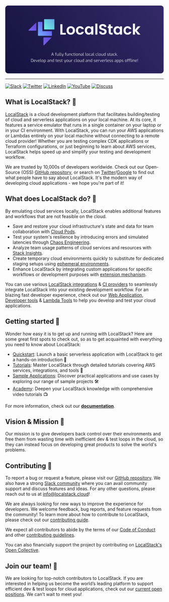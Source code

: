 <p align="center">
    <img src="/assets/localstack-readme-banner.svg" alt="" />
</p>

---

[![Slack](https://img.shields.io/badge/Slack-@localstack-purple.svg)](https://localstack.cloud/slack)
[![Twitter](https://img.shields.io/badge/Twitter-@localstack-9cf.svg)](https://twitter.com/localstack)
[![LinkedIn](https://img.shields.io/badge/LinkedIn-@localstack-darkblue.svg)](https://www.linkedin.com/company/localstack-cloud)
[![YouTube](https://img.shields.io/badge/YouTube-@localstack-red.svg)](https://www.youtube.com/@localstack)
[![Discuss](https://img.shields.io/badge/Discuss-@localstack-white.svg)](https://discuss.localstack.cloud)

## What is LocalStack? 🤔

[LocalStack](https://localstack.cloud) is a cloud development platform that facilitates building/testing of cloud and serverless applications on your local machine. At its core, it features a service emulator that runs in a single container on your laptop or in your CI environment. With LocalStack, you can run your AWS applications or Lambdas entirely on your local machine without connecting to a remote cloud provider! Whether you are testing complex CDK applications or Terraform configurations, or just beginning to learn about AWS services, LocalStack helps speed up and simplify your testing and development workflow.

We are trusted by 10,000s of developers worldwide. Check out our Open-Source (OSS) [GitHub repository](https://github.com/localstack/localstack), or search on [Twitter](https://twitter.com/search?q=localstack)/[Google](https://www.google.com/search?q=LocalStack+AWS) to find out what people have to say about LocalStack. It's the modern way of developing cloud applications - we hope you're part of it!

## What does LocalStack do? 🤯

By emulating cloud services locally, LocalStack enables additional features and workflows that are not feasible on the cloud.

-   Save and restore your cloud infrastructure's state and data for team collaboration with [Cloud Pods](https://docs.localstack.cloud/user-guide/cloud-pods/).
-   Test your system's resilience by introducing errors and simulated latencies through [Chaos Engineering](https://docs.localstack.cloud/user-guide/chaos-engineering/).
-   Analyze team usage patterns of cloud services and resources with [Stack Insights](https://docs.localstack.cloud/user-guide/web-application/stack-insights/).
-   Create temporary cloud environments quickly to substitute for dedicated staging setups using [ephemeral environments](https://docs.localstack.cloud/user-guide/cloud-sandbox/).
-   Enhance LocalStack by integrating custom applications for specific workflows or development purposes with [extension mechanism](https://docs.localstack.cloud/user-guide/extensions/).

You can use various [LocalStack integrations](https://docs.localstack.cloud/integrations/) & [CI providers](https://docs.localstack.cloud/user-guide/ci/) to seamlessly integrate LocalStack into your existing development workflow. For an blazing fast developer experience, check out our [Web Application](https://docs.localstack.cloud/user-guide/web-application/), [Developer tools](https://docs.localstack.cloud/tools/) & [Lambda Tools](https://docs.localstack.cloud/user-guide/lambda-tools/) to help you develop and test your cloud applications.

## Getting started 🚀

Wonder how easy it is to get up and running with LocalStack? Here are some great first spots to check out, so as to get acquainted with everything you need to know about LocalStack:

-   [Quickstart](https://docs.localstack.cloud/getting-started/quickstart): Launch a basic serverless application with LocalStack to get a hands-on introduction 🚀
-   [Tutorials](https://docs.localstack.cloud/tutorials): Master LocalStack through detailed tutorials covering AWS services, integrations, and tools 📗
-   [Sample Applications](https://docs.localstack.cloud/applications/): Discover practical applications and use cases by exploring our range of sample projects 🛠
-   [Academy](https://docs.localstack.cloud/academy/): Deepen your LocalStack knowledge with comprehensive video tutorials 📺

For more information, check out our [**documentation**](https://docs.localstack.cloud/).

## Vision & Mission 🎯

Our mission is to give developers back control over their environments and free them from wasting time with inefficient dev & test loops in the cloud, so they can instead focus on developing great products to solve the world's problems.

## Contributing 💪

To report a bug or request a feature, please visit our [GitHub repository](https://github.com/localstack/localstack). We also have a strong [Slack community](https://localstack.cloud/slack) where you can avail community support and discuss features and ideas. For any other questions, please reach out to us at [info@localstack.cloud](mailto:info@localstack.cloud)!

We are always looking for new ways to improve the experience for developers. We welcome feedback, bug reports, and feature requests from the community! To learn more about how to contribute to LocalStack, please check out our [contributing guide](https://docs.localstack.cloud/contributing/).

We expect all contributors to abide by the terms of our [Code of Conduct](https://github.com/localstack/.github/blob/main/CODE_OF_CONDUCT.md) and other [contributing guidelines](https://github.com/localstack/.github/blob/main/CONTRIBUTING.md).

You can also financially support the project by contributing on [LocalStack's Open Collective](https://opencollective.com/localstack).

## Join our team! 🤝

We are looking for top-notch contributors to LocalStack. If you are interested in helping us become the world’s leading platform to support efficient dev & test loops for cloud applications, check out our [current open positions](https://localstack.cloud/jobs/). We can't wait to meet you!
